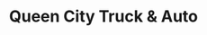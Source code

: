 ---
title: "Queen City Truck & Auto"
url: /manchester/queen-city-truck-and-auto/
shop: car repair
---